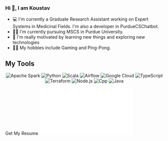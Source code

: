 ### Hi 👋, I am Koustav 

- 💻 I'm currently a Graduate Research Assistant working on Expert Systems in Medicinal Fields. I'm also a developer in PurdueCSChatbot.
- 👨‍💻 I'm currently pursuing MSCS in Purdue University.
- 🤩 I'm really motivated by learning new things and exploring new technologies
- 👨‍🍳 My hobbies include Gaming and Ping-Pong.

## My Tools
<p align="center">
<img src="https://img.shields.io/badge/Apache%20Spark-FDEE21?style=for-the-badge&logo=apachespark&logoColor=black" alt="Apache Spark" />
<img src="https://img.shields.io/badge/python-3670A0?style=for-the-badge&logo=python&logoColor=ffdd54" alt="Python"/>
<img src="https://img.shields.io/badge/scala-%23DC322F.svg?style=for-the-badge&logo=scala&logoColor=white" alt="Scala"/>
<img src="https://img.shields.io/badge/Apache%20Airflow-017CEE?style=for-the-badge&logo=Apache%20Airflow&logoColor=white" alt="Airflow"/>
<img src="https://img.shields.io/badge/GoogleCloud-%234285F4.svg?style=for-the-badge&logo=google-cloud&logoColor=white" alt="Google Cloud" />
<img src="https://img.shields.io/badge/typescript-%23007ACC.svg?style=for-the-badge&logo=typescript&logoColor=white" alt="TypeScript" />
<img src="https://img.shields.io/badge/terraform-%235835CC.svg?style=for-the-badge&logo=terraform&logoColor=white" alt="Terraform" />
<img src="https://img.shields.io/badge/node.js-6DA55F?style=for-the-badge&logo=node.js&logoColor=white" alt="Node.js"/>
<img src="https://img.shields.io/badge/C%2B%2B-00599C?style=for-the-badge&logo=c%2B%2B&logoColor=white" alt="Cpp"/>
<img src="https://img.shields.io/badge/Java-ED8B00?style=for-the-badge&logo=java&logoColor=white" alt="Java"/>
</p>

Get My Resume ![Here](Koustav_Mallick_Resume.pdf)
